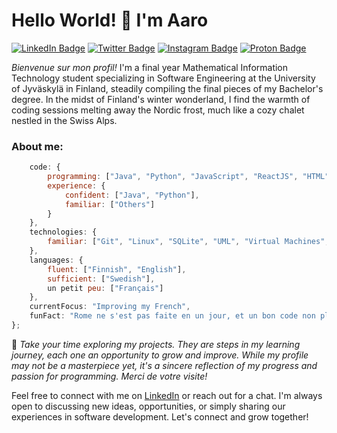 # Hello World! 👋 I'm Aaro

[![LinkedIn Badge](https://img.shields.io/badge/-LinkedIn-blue?style=flat-square&logo=LinkedIn&logoColor=white&link=https://www.linkedin.com/in/yourusername/)](https://www.linkedin.com/in/AaroKoinsaari/)
[![Twitter Badge](https://img.shields.io/badge/-Twitter-blue?style=flat-square&logo=Twitter&logoColor=white&link=https://twitter.com/aarokoinsaari)](https://twitter.com/aarokoinsaari)
[![Instagram Badge](https://img.shields.io/badge/-Instagram-purple?style=flat-square&logo=Instagram&logoColor=white&link=https://instagram.com/aarokoinsaari)](https://instagram.com/aarokoinsaari)
[![Proton Badge](https://img.shields.io/badge/ProtonMail-8B89CC?style=flat-square&logo=protonmail&logoColor=white&link=mailto:aaro.koinsaari@proton.me)](mailto:aaro.koinsaari@proton.me)

*Bienvenue sur mon profil!* I'm a final year Mathematical Information Technology student specializing in Software Engineering at the University of Jyväskylä in Finland, steadily compiling the final pieces of my Bachelor's degree. In the midst of Finland's winter wonderland, I find the warmth of coding sessions melting away the Nordic frost, much like a cozy chalet nestled in the Swiss Alps.

### About me:

```javascript
    code: {
        programming: ["Java", "Python", "JavaScript", "ReactJS", "HTML", "CSS", "C#", "C/C++", "SQL", "Bash"],
        experience: {
            confident: ["Java", "Python"],
            familiar: ["Others"]
        }
    },
    technologies: {
        familiar: ["Git", "Linux", "SQLite", "UML", "Virtual Machines", "Maven", "JUnit Testing"]
    },
    languages: {
        fluent: ["Finnish", "English"],
        sufficient: ["Swedish"],
        un petit peu: ["Français"]
    },
    currentFocus: "Improving my French",
    funFact: "Rome ne s'est pas faite en un jour, et un bon code non plus."
};


```

🌱 *Take your time exploring my projects. They are steps in my learning journey, each one an opportunity to grow and improve. While my profile may not be a masterpiece yet, it's a sincere reflection of my progress and passion for programming. Merci de votre visite!*

Feel free to connect with me on [LinkedIn](https://www.linkedin.com/in/AaroKoinsaari/) or reach out for a chat. I'm always open to discussing new ideas, opportunities, or simply sharing our experiences in software development. Let's connect and grow together!
